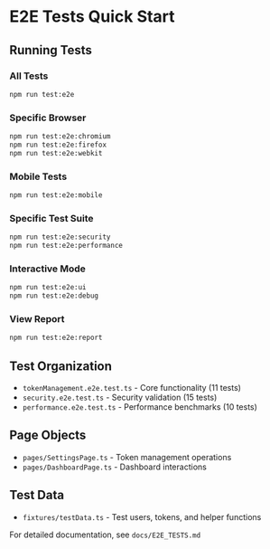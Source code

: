# E2E Tests Quick Start

## Running Tests

### All Tests
```bash
npm run test:e2e
```

### Specific Browser
```bash
npm run test:e2e:chromium
npm run test:e2e:firefox
npm run test:e2e:webkit
```

### Mobile Tests
```bash
npm run test:e2e:mobile
```

### Specific Test Suite
```bash
npm run test:e2e:security
npm run test:e2e:performance
```

### Interactive Mode
```bash
npm run test:e2e:ui
npm run test:e2e:debug
```

### View Report
```bash
npm run test:e2e:report
```

## Test Organization

- `tokenManagement.e2e.test.ts` - Core functionality (11 tests)
- `security.e2e.test.ts` - Security validation (15 tests)
- `performance.e2e.test.ts` - Performance benchmarks (10 tests)

## Page Objects

- `pages/SettingsPage.ts` - Token management operations
- `pages/DashboardPage.ts` - Dashboard interactions

## Test Data

- `fixtures/testData.ts` - Test users, tokens, and helper functions

For detailed documentation, see `docs/E2E_TESTS.md`

